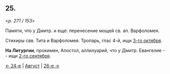 
## 25.

<*p. 271 / 153*>

Памяти, что у Дмитр. и еще: перенесение мощей св. ап. Варфоломея.

Стихиры свв. Тита и Варфоломея. Тропарь, глас 4-й, ищи [3-го октября](../10_october/10_03_GMT.ru.md). 

**На Литургии**, прокимен, Апостол, аллилуарий, что у Дмитр. Евангелие -- 
ищи [2-го сентября](../09_september/09_02_GMT.ru.md). 

[← 24-е](08_24_GMT.ru.md) | [Август](README.md#25-й) | [26-е →](08_26_GMT.ru.md)
